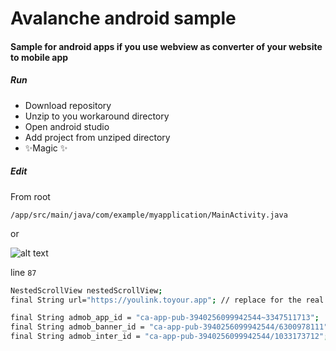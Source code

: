 # Avalanche android sample
#### Sample for android apps if you use webview as converter of your website to mobile app

##### Run

- Download repository
- Unzip to you workaround directory
- Open android studio
- Add project from unziped directory
- ✨Magic ✨

##### Edit
From root

`/app/src/main/java/com/example/myapplication/MainActivity.java`

or

![alt text](https://github.com/xantos008/avalanche-android-webview-app-sample/blob/main/screenshot.pngraw=true)

line `87`

```sh
NestedScrollView nestedScrollView;
final String url="https://youlink.toyour.app"; // replace for the real one

final String admob_app_id = "ca-app-pub-3940256099942544~3347511713";
final String admob_banner_id = "ca-app-pub-3940256099942544/6300978111";
final String admob_inter_id = "ca-app-pub-3940256099942544/1033173712";
```
